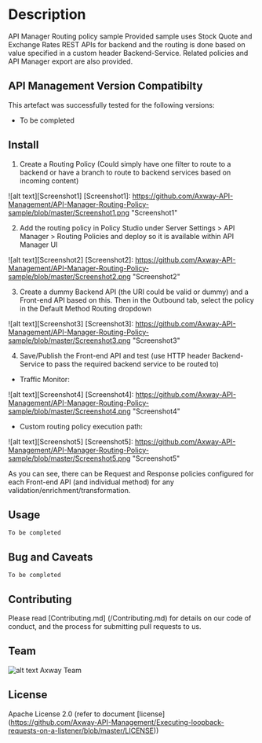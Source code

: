 # Description
API Manager Routing policy sample 
Provided sample uses Stock Quote and Exchange Rates REST APIs for backend and the routing is done based on value specified in a custom header Backend-Service. 
Related policies and API Manager export are also provided.


## API Management Version Compatibilty
This artefact was successfully tested for the following versions:
- To be completed


## Install
1. Create a Routing Policy (Could simply have one filter to route to a backend or have a branch to route to backend services based on incoming content)
  
![alt text][Screenshot1]
[Screenshot1]: https://github.com/Axway-API-Management/API-Manager-Routing-Policy-sample/blob/master/Screenshot1.png  "Screenshot1"   
  
2. Add the routing policy in Policy Studio under Server Settings > API Manager > Routing Policies and deploy so it is available within API Manager UI
  
![alt text][Screenshot2]
[Screenshot2]: https://github.com/Axway-API-Management/API-Manager-Routing-Policy-sample/blob/master/Screenshot2.png  "Screenshot2"   
  
3. Create a dummy Backend API (the URI could be valid or dummy) and a Front-end API based on this. Then in the Outbound tab, select the policy in the Default Method Routing dropdown
  
![alt text][Screenshot3]
[Screenshot3]: https://github.com/Axway-API-Management/API-Manager-Routing-Policy-sample/blob/master/Screenshot3.png  "Screenshot3"   
  
4. Save/Publish the Front-end API and test (use HTTP header Backend-Service to pass the required backend service to be routed to)
  
  * Traffic Monitor:

![alt text][Screenshot4]
[Screenshot4]: https://github.com/Axway-API-Management/API-Manager-Routing-Policy-sample/blob/master/Screenshot4.png  "Screenshot4"   

  * Custom routing policy execution path:
  
![alt text][Screenshot5]
[Screenshot5]: https://github.com/Axway-API-Management/API-Manager-Routing-Policy-sample/blob/master/Screenshot5.png  "Screenshot5"   


As you can see, there can be Request and Response policies configured for each Front-end API (and individual method) for any validation/enrichment/transformation.


## Usage
```
To be completed
```
   

## Bug and Caveats

```
To be completed
```

## Contributing

Please read [Contributing.md] (/Contributing.md) for details on our code of conduct, and the process for submitting pull requests to us.

## Team

![alt text][Axwaylogo] Axway Team

[Axwaylogo]: https://github.com/Axway-API-Management/Common/blob/master/img/AxwayLogoSmall.png  "Axway logo"


## License
Apache License 2.0 (refer to document [license] (https://github.com/Axway-API-Management/Executing-loopback-requests-on-a-listener/blob/master/LICENSE))

